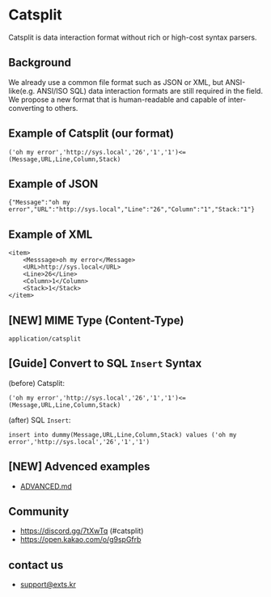 # Catsplit
Catsplit is data interaction format without rich or high-cost syntax parsers.

## Background
We already use a common file format such as JSON or XML, but ANSI-like(e.g. ANSI/ISO SQL) data interaction formats are still required in the field. We propose a new format that is human-readable and capable of inter-converting to others.

## Example of Catsplit (our format)
```
('oh my error','http://sys.local','26','1','1')<=(Message,URL,Line,Column,Stack)
```

## Example of JSON
```
{"Message":"oh my error","URL":"http://sys.local","Line":"26","Column":"1","Stack:"1"}
```

## Example of XML
```
<item>
    <Messsage>oh my error</Message>
    <URL>http://sys.local</URL>
    <Line>26</Line>
    <Column>1</Column>
    <Stack>1</Stack>
</item>
```

## [NEW] MIME Type (Content-Type)
```
application/catsplit
```

## [Guide] Convert to SQL `Insert` Syntax
(before) Catsplit:
```
('oh my error','http://sys.local','26','1','1')<=(Message,URL,Line,Column,Stack)
```

(after) SQL `Insert`:
```
insert into dummy(Message,URL,Line,Column,Stack) values ('oh my error','http://sys.local','26','1','1')
```

## [NEW] Advenced examples
- [ADVANCED.md](https://github.com/gnh1201/catsplit-format/blob/master/ADVANCED.md)

## Community
- https://discord.gg/7tXwTq (#catsplit)
- https://open.kakao.com/o/g9spGfrb

## contact us
- support@exts.kr
